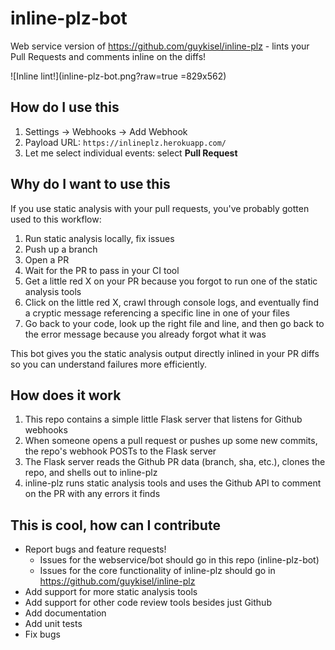 # inline-plz-bot

Web service version of https://github.com/guykisel/inline-plz - lints your Pull Requests and comments inline on the diffs!

![Inline lint!](inline-plz-bot.png?raw=true =829x562)

## How do I use this

1. Settings -> Webhooks -> Add Webhook
1. Payload URL: `https://inlineplz.herokuapp.com/`
1. Let me select individual events: select **Pull Request**

## Why do I want to use this

If you use static analysis with your pull requests, you've probably gotten used to this workflow:

1. Run static analysis locally, fix issues
1. Push up a branch
1. Open a PR
1. Wait for the PR to pass in your CI tool
1. Get a little red X on your PR because you forgot to run one of the static analysis tools
1. Click on the little red X, crawl through console logs, and eventually find a cryptic message referencing a specific line in one of your files
1. Go back to your code, look up the right file and line, and then go back to the error message because you already forgot what it was

This bot gives you the static analysis output directly inlined in your PR diffs so you can understand failures more efficiently.

## How does it work

1. This repo contains a simple little Flask server that listens for Github webhooks
1. When someone opens a pull request or pushes up some new commits, the repo's webhook POSTs to the Flask server
1. The Flask server reads the Github PR data (branch, sha, etc.), clones the repo, and shells out to inline-plz
1. inline-plz runs static analysis tools and uses the Github API to comment on the PR with any errors it finds

## This is cool, how can I contribute

* Report bugs and feature requests!
    * Issues for the webservice/bot should go in this repo (inline-plz-bot)
    * Issues for the core functionality of inline-plz should go in https://github.com/guykisel/inline-plz
* Add support for more static analysis tools
* Add support for other code review tools besides just Github
* Add documentation
* Add unit tests
* Fix bugs
